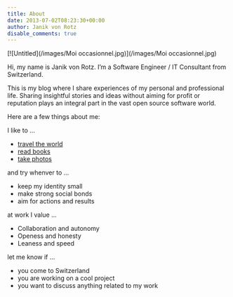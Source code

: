 ```yaml
---
title: About
date: 2013-07-02T08:23:30+00:00
author: Janik von Rotz
disable_comments: true
---
```


[![Untitled](/images/Moi occasionnel.jpg)](/images/Moi occasionnel.jpg)

Hi, my name is Janik von Rotz. I’m a Software Engineer / IT Consultant from Switzerland.

This is my blog where I share experiences of my personal and professional life. Sharing insightful stories and ideas without aiming for profit or reputation plays an integral part in the vast open source software world.

Here are a few things about me:

I like to ...

* [travel the world](https://gist.github.com/janikvonrotz/37dc61480790b07ab91d88d624caef2b)
* [read books](https://gist.github.com/janikvonrotz/48bfb518239970395b12285b3c23fbfd)
* [take photos](/categories/photography/)

and try whenver to ...

* keep my identity small
* make strong social bonds
* aim for actions and results

at work I value ...

* Collaboration and autonomy
* Openess and honesty
* Leaness and speed

let me know if ...

* you come to Switzerland
* you are working on a cool project
* you want to discuss anything related to my work